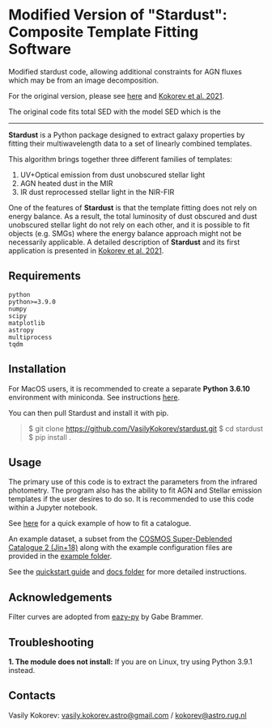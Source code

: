 # Modified Version of "Stardust": Composite Template Fitting Software

Modified stardust code, allowing additional constraints for AGN fluxes which may be from an image decomposition.

For the original version, please see [here](https://github.com/VasilyKokorev/stardust) and [Kokorev et al. 2021](https://ui.adsabs.harvard.edu/abs/2021ApJ...921...40K/abstract).

The original code fits total SED with the model SED which is the


------

**Stardust** is a Python package designed to extract galaxy properties by fitting their multiwavelength data to a set of linearly combined templates.

This algorithm brings together three different families of templates:

1. UV+Optical emission from dust unobscured stellar light
2. AGN heated dust in the MIR
3. IR dust reprocessed stellar light in the NIR-FIR

One of the features of **Stardust** is that the template fitting does not rely on energy balance. As a result, the total luminosity of dust obscured and dust unobscured stellar light do not rely on each other, and it is possible to fit objects (e.g. SMGs) where the energy balance approach might not be necessarily applicable. A detailed description of **Stardust** and its first application is presented in [Kokorev et al. 2021](https://ui.adsabs.harvard.edu/abs/2021ApJ...921...40K/abstract).

## Requirements

```
python
python>=3.9.0
numpy
scipy
matplotlib
astropy
multiprocess
tqdm
```

## Installation

For MacOS users, it is recommended to create a separate **Python 3.6.10** environment with miniconda. See instructions [here](https://docs.conda.io/projects/conda/en/latest/user-guide/tasks/manage-environments.html).

You can then pull Stardust and install it with pip.

>$ git clone https://github.com/VasilyKokorev/stardust.git
>$ cd stardust
>$ pip install .


## Usage

The primary use of this code is to extract the parameters from the infrared photometry. The program also has the ability to fit AGN and Stellar emission templates if the user desires to do so. It is recommended to use this code within a Jupyter notebook.

See [here](https://github.com/VasilyKokorev/stardust/blob/master/example/Stardust_Example.ipynb) for a quick example of how to fit a catalogue.

An example dataset, a subset from the [COSMOS Super-Deblended Catalogue 2 (Jin+18)](https://ui.adsabs.harvard.edu/abs/2018ApJ...864...56J/abstract) along with the example configuration files are provided in the [example folder](https://github.com/VasilyKokorev/ctf/tree/master/example).

See the [quickstart guide](https://github.com/VasilyKokorev/ctf/blob/master/docs/README.md) and [docs folder](https://github.com/VasilyKokorev/ctf/tree/master/docs) for more detailed instructions.

## Acknowledgements

Filter curves are adopted from [eazy-py](https://github.com/gbrammer/eazy-py) by Gabe Brammer.

## Troubleshooting

**1. The module does not install:** If you are on Linux, try using Python 3.9.1 instead.

## Contacts

Vasily Kokorev: vasily.kokorev.astro@gmail.com / kokorev@astro.rug.nl

